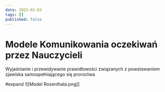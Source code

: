 ```yaml
---
date: 2023-02-03
tags: []
published: false
---
```

# Modele Komunikowania oczekiwań przez Nauczycieli
Wyjaśnianie i przewidywanie prawidłowości związanych z powstawaniem zjawiska samospełniającego się proroctwa

#expand 
![[Model Rosenthala.png]]